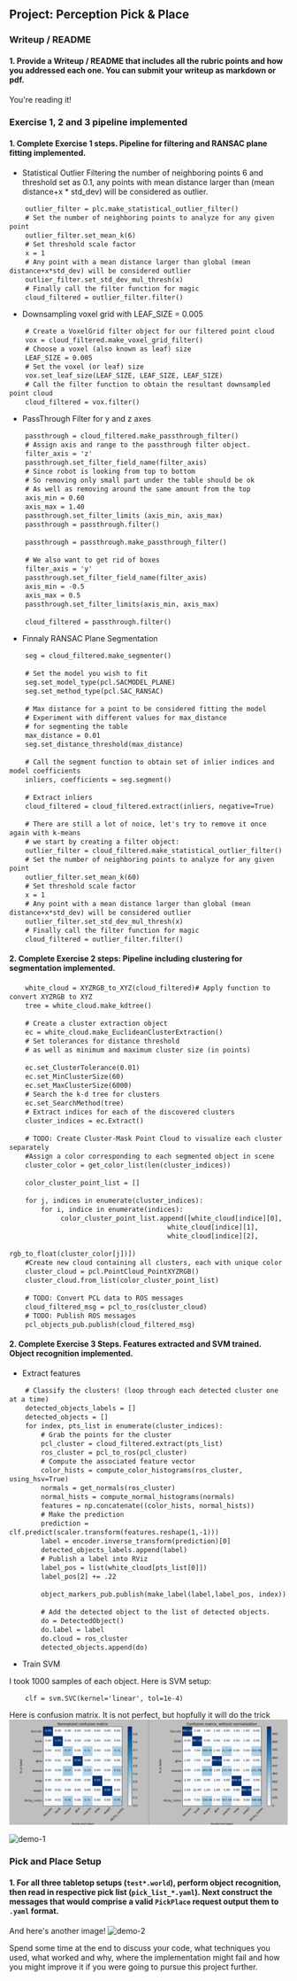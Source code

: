 ## Project: Perception Pick & Place

### Writeup / README

#### 1. Provide a Writeup / README that includes all the rubric points and how you addressed each one.  You can submit your writeup as markdown or pdf.  

You're reading it!

### Exercise 1, 2 and 3 pipeline implemented
#### 1. Complete Exercise 1 steps. Pipeline for filtering and RANSAC plane fitting implemented.

* Statistical Outlier Filtering the number of neighboring points 6 and threshold set as 0.1, any points with mean distance larger than (mean distance+x \* std_dev) will be considered as outlier.
```
    outlier_filter = plc.make_statistical_outlier_filter()
    # Set the number of neighboring points to analyze for any given point
    outlier_filter.set_mean_k(6)
    # Set threshold scale factor
    x = 1
    # Any point with a mean distance larger than global (mean distance+x*std_dev) will be considered outlier
    outlier_filter.set_std_dev_mul_thresh(x)
    # Finally call the filter function for magic
    cloud_filtered = outlier_filter.filter()
```
* Downsampling voxel grid with LEAF_SIZE = 0.005
```
    # Create a VoxelGrid filter object for our filtered point cloud
    vox = cloud_filtered.make_voxel_grid_filter()
    # Choose a voxel (also known as leaf) size
    LEAF_SIZE = 0.005
    # Set the voxel (or leaf) size  
    vox.set_leaf_size(LEAF_SIZE, LEAF_SIZE, LEAF_SIZE)
    # Call the filter function to obtain the resultant downsampled point cloud
    cloud_filtered = vox.filter()
```
* PassThrough Filter for y and z axes
```
    passthrough = cloud_filtered.make_passthrough_filter()
    # Assign axis and range to the passthrough filter object.
    filter_axis = 'z'
    passthrough.set_filter_field_name(filter_axis)
    # Since robot is looking from top to bottom
    # So removing only small part under the table should be ok
    # As well as removing around the same amount from the top
    axis_min = 0.60
    axis_max = 1.40
    passthrough.set_filter_limits (axis_min, axis_max)
    passthrough = passthrough.filter()    

    passthrough = passthrough.make_passthrough_filter()

    # We also want to get rid of boxes
    filter_axis = 'y'
    passthrough.set_filter_field_name(filter_axis)
    axis_min = -0.5
    axis_max = 0.5
    passthrough.set_filter_limits(axis_min, axis_max)
    
    cloud_filtered = passthrough.filter()
```
* Finnaly RANSAC Plane Segmentation
```
    seg = cloud_filtered.make_segmenter()

    # Set the model you wish to fit 
    seg.set_model_type(pcl.SACMODEL_PLANE)
    seg.set_method_type(pcl.SAC_RANSAC)

    # Max distance for a point to be considered fitting the model
    # Experiment with different values for max_distance 
    # for segmenting the table
    max_distance = 0.01
    seg.set_distance_threshold(max_distance)

    # Call the segment function to obtain set of inlier indices and model coefficients
    inliers, coefficients = seg.segment()
    
    # Extract inliers
    cloud_filtered = cloud_filtered.extract(inliers, negative=True)

    # There are still a lot of noice, let's try to remove it once again with k-means
    # we start by creating a filter object: 
    outlier_filter = cloud_filtered.make_statistical_outlier_filter()
    # Set the number of neighboring points to analyze for any given point
    outlier_filter.set_mean_k(60)
    # Set threshold scale factor
    x = 1
    # Any point with a mean distance larger than global (mean distance+x*std_dev) will be considered outlier
    outlier_filter.set_std_dev_mul_thresh(x)
    # Finally call the filter function for magic
    cloud_filtered = outlier_filter.filter()
```
#### 2. Complete Exercise 2 steps: Pipeline including clustering for segmentation implemented.
```
    white_cloud = XYZRGB_to_XYZ(cloud_filtered)# Apply function to convert XYZRGB to XYZ
    tree = white_cloud.make_kdtree()

    # Create a cluster extraction object
    ec = white_cloud.make_EuclideanClusterExtraction()
    # Set tolerances for distance threshold 
    # as well as minimum and maximum cluster size (in points)

    ec.set_ClusterTolerance(0.01)
    ec.set_MinClusterSize(60)
    ec.set_MaxClusterSize(6000)
    # Search the k-d tree for clusters
    ec.set_SearchMethod(tree)
    # Extract indices for each of the discovered clusters
    cluster_indices = ec.Extract()

    # TODO: Create Cluster-Mask Point Cloud to visualize each cluster separately
    #Assign a color corresponding to each segmented object in scene
    cluster_color = get_color_list(len(cluster_indices))

    color_cluster_point_list = []

    for j, indices in enumerate(cluster_indices):
        for i, indice in enumerate(indices):
             color_cluster_point_list.append([white_cloud[indice][0],
                                        white_cloud[indice][1],
                                        white_cloud[indice][2],
                                         rgb_to_float(cluster_color[j])])    
    #Create new cloud containing all clusters, each with unique color
    cluster_cloud = pcl.PointCloud_PointXYZRGB()
    cluster_cloud.from_list(color_cluster_point_list)

    # TODO: Convert PCL data to ROS messages
    cloud_filtered_msg = pcl_to_ros(cluster_cloud)
    # TODO: Publish ROS messages
    pcl_objects_pub.publish(cloud_filtered_msg)
```

#### 2. Complete Exercise 3 Steps.  Features extracted and SVM trained.  Object recognition implemented.
* Extract features
```
    # Classify the clusters! (loop through each detected cluster one at a time)
    detected_objects_labels = []
    detected_objects = []
    for index, pts_list in enumerate(cluster_indices):
        # Grab the points for the cluster
        pcl_cluster = cloud_filtered.extract(pts_list)
        ros_cluster = pcl_to_ros(pcl_cluster)    
        # Compute the associated feature vector
        color_hists = compute_color_histograms(ros_cluster, using_hsv=True)
        normals = get_normals(ros_cluster)
        normal_hists = compute_normal_histograms(normals)
        features = np.concatenate((color_hists, normal_hists))
        # Make the prediction
        prediction = clf.predict(scaler.transform(features.reshape(1,-1)))
        label = encoder.inverse_transform(prediction)[0]
        detected_objects_labels.append(label)
        # Publish a label into RViz
        label_pos = list(white_cloud[pts_list[0]])
        label_pos[2] += .22
        
        object_markers_pub.publish(make_label(label,label_pos, index))

        # Add the detected object to the list of detected objects.
        do = DetectedObject()
        do.label = label
        do.cloud = ros_cluster
        detected_objects.append(do)       

```
* Train SVM

I took 1000 samples of each object.
Here is SVM setup:
```
    clf = svm.SVC(kernel='linear', tol=1e-4)
```
Here is confusion matrix. It is not perfect, but hopfully it will do the trick
![CM](CM.png)

![demo-1](https://user-images.githubusercontent.com/20687560/28748231-46b5b912-7467-11e7-8778-3095172b7b19.png)

### Pick and Place Setup

#### 1. For all three tabletop setups (`test*.world`), perform object recognition, then read in respective pick list (`pick_list_*.yaml`). Next construct the messages that would comprise a valid `PickPlace` request output them to `.yaml` format.

And here's another image! 
![demo-2](https://user-images.githubusercontent.com/20687560/28748286-9f65680e-7468-11e7-83dc-f1a32380b89c.png)

Spend some time at the end to discuss your code, what techniques you used, what worked and why, where the implementation might fail and how you might improve it if you were going to pursue this project further.  



